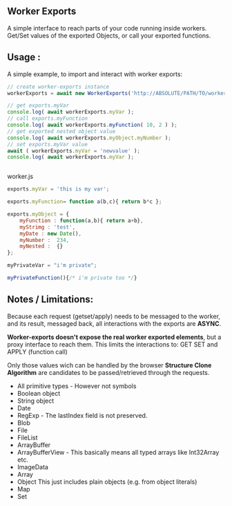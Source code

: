 ## Worker Exports

A simple interface to reach parts of your code running inside workers. Get/Set values of the exported Objects, or call your exported functions. 

## Usage :

A simple example, to import and interact with worker exports:
```javascript
// create worker-exports instance
workerExports = await new WorkerExports('http://ABSOLUTE/PATH/TO/worker.js');

// get exports.myVar
console.log( await workerExports.myVar );
// call exports.myFunction
console.log( await workerExports.myFunction( 10, 2 ) );
// get exported nested object value
console.log( await workerExports.myObject.myNumber );
// set exports.myVar value
await ( workerExports.myVar = 'newvalue' );
console.log( await workerExports.myVar );



```

worker.js
```javascript
exports.myVar = 'this is my var';

exports.myFunction= function a(b,c){ return b*c };

exports.myObject = {
	myFunction : function(a,b){ return a+b},
	myStrimg : 'test',
	myDate : new Date(),
	myNumber :  234,
	myNested :  {}
};

myPrivateVar = "i'm private";

myPrivateFunction(){/* i'm private too */}
```

## Notes / Limitations:
Because each request (getset/apply) needs to be messaged to the worker, and its result, messaged back, all interactions with the exports are **ASYNC**.

**Worker-exports doesn't expose the real worker exported elements**, but a proxy interface to reach them. This limits the interactions to: GET SET and APPLY (function call)

Only those values wich can be handled by the browser **Structure Clone Algorithm** are candidates to be passed/retrieved through the requests.


- All primitive types	- However not symbols
- Boolean object	 
- String object	 
- Date	 
- RegExp	- The lastIndex field is not preserved.
- Blob	 
- File	 
- FileList	 
- ArrayBuffer	 
- ArrayBufferView	- This basically means all typed arrays like Int32Array etc.
- ImageData	 
- Array	 
- Object	This just includes plain objects (e.g. from object literals)
- Map	 
- Set	 
